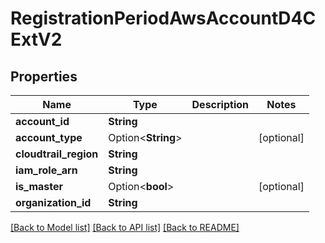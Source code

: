 # RegistrationPeriodAwsAccountD4CExtV2

## Properties

Name | Type | Description | Notes
------------ | ------------- | ------------- | -------------
**account_id** | **String** |  |
**account_type** | Option<**String**> |  | [optional]
**cloudtrail_region** | **String** |  |
**iam_role_arn** | **String** |  |
**is_master** | Option<**bool**> |  | [optional]
**organization_id** | **String** |  |

[[Back to Model list]](../README.md#documentation-for-models) [[Back to API list]](../README.md#documentation-for-api-endpoints) [[Back to README]](../README.md)
